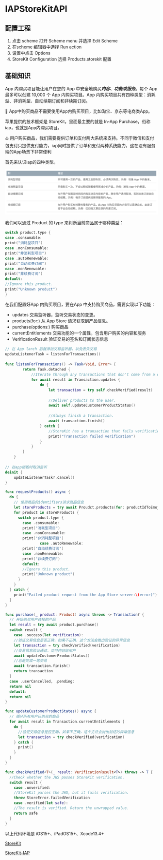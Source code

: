 # IAPStoreKitAPI
## 配置工程

1. 点击 scheme 打开 Scheme menu 并选择 Edit Scheme
2. 在scheme 编辑器中选择 Run action
3. 设置中点击 Options
4. StoreKit Configuration 选择 Products.storekit 配置

## 基础知识

App 内购买项目能让用户在您的 App 中安全地购买***内容、功能或服务***。每个 App 最多可以创建 10,000 个 App 内购买项目。App 内购买项目共有四种类型：消耗型、非消耗型、自动续期订阅和非续期订阅。

<!--📌 App中购买商品不需要使用App内购买项目，比如淘宝、京东等电商类App。-->

<aside> 📌 App中购买商品不需要使用App内购买项目，比如淘宝、京东等电商类App。

苹果提供的技术框架是 StoreKit，里面最主要的就是 In-App Purchase，俗称 iap，也就是App内购买项目。

<aside> ♨️ 用户购买商品，我们需要提供订单和支付两大系统来支持。不同于微信和支付包支付只提供支付能力，iap同时提供了订单和支付两种系统能力，这在没有服务端的App场景下非常便利



首先来认识iap的四种类型。

![](/img/type.png)

我们可以通过 Product 的 type 来判断当前商品属于哪种类型：

```swift
switch product.type {
case .consumable:
print("消耗型项目")
case .nonConsumable:
print("非消耗型项目")
case .autoRenewable:
print("自动续费订阅")
case .nonRenewable:
print("非续费订阅")
default:
//Ignore this product.
print("Unknown product")
}
```

在我们配置好App 内购买项目，要在App 中支持购买商品，需要实现以下功能：

- updates 交易监听器，监听交易状态的变更。
- products(for:) 从 App Store 请求获取到产品信息。
- purchase(options:) 购买商品
- currentEntitlements 交易功能的一个属性，包含用户购买的内容和服务
- VerificationResult  验证交易的签名和订阅状态信息

```swift
// 在 App lanch 后就添加交易监听器，以免丢失交易
updateListenerTask = listenForTransactions()

func listenForTransactions() -> Task<Void, Error> {
        return Task.detached {
            //Iterate through any transactions that don't come from a direct call to `purchase()`.
            for await result in Transaction.updates {
                do {
                    let transaction = try self.checkVerified(result)

                    //Deliver products to the user.
                    await self.updateCustomerProductStatus()

                    //Always finish a transaction.
                    await transaction.finish()
                } catch {
                    //StoreKit has a transaction that fails verification. Don't deliver content to the user.
                    print("Transaction failed verification")
                }
            }
        }
    }

// 在app销毁时取消监听
deinit {
    updateListenerTask?.cancel()
}
```

```swift
func requestProducts() async {
  do {
    // 使用商品的identifiers请求商品信息
    let storeProducts = try await Proudct.products(for: productIdToEmoji.keys)
    for product in storeProducts {
      switch product.type {
        case .consumable:
        print("消耗型项目")
        case .nonConsumable:
        print("非消耗型项目")
				case .autoRenewable:
        print("自动续费订阅")
        case .nonRenewable:
        print("非续费订阅")
        default:
        //Ignore this product.
        print("Unknown product")
      }
    }
  } catch {
    print("Failed product request from the App Store server:\(error)")
  }
}
```

```swift
func purchase(_ product: Product) async throws -> Transaction? {
  // 开始购买用户选择的产品
  let result = try await product.purchase() 
  switch result {
    case .success(let verification):
    //验证交易信息是否正确，如果不正确，这个方法会抛出验证的异常信息
    let transaction = try checkVerified(verification)
    //交易信息验证通过，交付内容给用户
    await updateCustomerProductStatus()
    //总是完成一笔交易
    await transaction.finish()
    return transaction
  }
  case .userCancelled, .pending:
  return nil
  default:
  return nil
}
```

```swift
func updateCustomerProductStates() async {
  // 循环所有用户已购买的商品
  for await result in Transaction.currentEntitlements {
    do {
      //验证交易信息是否正确，如果不正确，这个方法会抛出验证的异常信息
      let transaction = try checkVerified(verification)
    } catch {
      print()
    }
  }
}
```

```swift
func checkVerified<T>(_ result: VerificationResult<T>) throws -> T {
  //Check whether the JWS passes StoreKit verification.
  switch result {
    case .unverified:
    //StoreKit parses the JWS, but it fails verification.
    throw StoreError.failedVerification
    case .verified(let safe):
    //The result is verified. Return the unwrapped value.
    return safe
  }
}
```

以上代码环境是 iOS15+、iPadOS15+、Xcode13.4+ 

[StoreKit](https://developer.apple.com/documentation/storekit)

[StoreKit-IAP](https://developer.apple.com/documentation/storekit/in-app_purchase/implementing_a_store_in_your_app_using_the_storekit_api)

